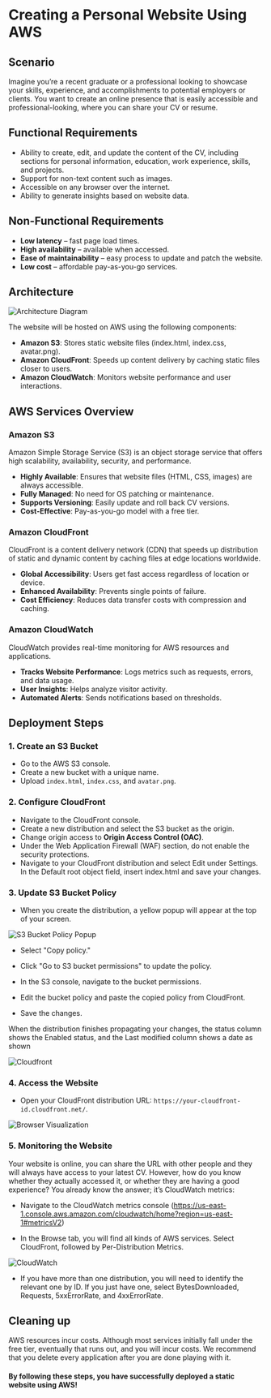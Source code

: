 # Creating a Personal Website Using AWS

## Scenario

Imagine you’re a recent graduate or a professional looking to showcase your skills, experience, and accomplishments to potential employers or clients. You want to create an online presence that is easily accessible and professional-looking, where you can share your CV or resume.

## Functional Requirements

- Ability to create, edit, and update the content of the CV, including sections for personal information, education, work experience, skills, and projects.
- Support for non-text content such as images.
- Accessible on any browser over the internet.
- Ability to generate insights based on website data.

## Non-Functional Requirements

- **Low latency** – fast page load times.
- **High availability** – available when accessed.
- **Ease of maintainability** – easy process to update and patch the website.
- **Low cost** – affordable pay-as-you-go services.

## Architecture

![Architecture Diagram](./readme-docs/architecture.png)

The website will be hosted on AWS using the following components:

- **Amazon S3**: Stores static website files (index.html, index.css, avatar.png).
- **Amazon CloudFront**: Speeds up content delivery by caching static files closer to users.
- **Amazon CloudWatch**: Monitors website performance and user interactions.

## AWS Services Overview

### Amazon S3

Amazon Simple Storage Service (S3) is an object storage service that offers high scalability, availability, security, and performance.

- **Highly Available**: Ensures that website files (HTML, CSS, images) are always accessible.
- **Fully Managed**: No need for OS patching or maintenance.
- **Supports Versioning**: Easily update and roll back CV versions.
- **Cost-Effective**: Pay-as-you-go model with a free tier.

### Amazon CloudFront

CloudFront is a content delivery network (CDN) that speeds up distribution of static and dynamic content by caching files at edge locations worldwide.

- **Global Accessibility**: Users get fast access regardless of location or device.
- **Enhanced Availability**: Prevents single points of failure.
- **Cost Efficiency**: Reduces data transfer costs with compression and caching.

### Amazon CloudWatch

CloudWatch provides real-time monitoring for AWS resources and applications.

- **Tracks Website Performance**: Logs metrics such as requests, errors, and data usage.
- **User Insights**: Helps analyze visitor activity.
- **Automated Alerts**: Sends notifications based on thresholds.

## Deployment Steps

### 1. Create an S3 Bucket

- Go to the AWS S3 console.
- Create a new bucket with a unique name.
- Upload `index.html`, `index.css`, and `avatar.png`.

### 2. Configure CloudFront

- Navigate to the CloudFront console.
- Create a new distribution and select the S3 bucket as the origin.
- Change origin access to **Origin Access Control (OAC)**.
- Under the Web Application Firewall (WAF) section, do not enable the security protections.
- Navigate to your CloudFront distribution and select Edit under Settings. In the Default root object field, insert index.html and save your changes.

### 3. Update S3 Bucket Policy

- When you create the distribution, a yellow popup will appear at the top of your screen.

![S3 Bucket Policy Popup](./readme-docs/popup.png)

- Select "Copy policy."

- Click "Go to S3 bucket permissions" to update the policy.

- In the S3 console, navigate to the bucket permissions.

- Edit the bucket policy and paste the copied policy from CloudFront.

- Save the changes.

When the distribution finishes propagating your changes, the status column shows the Enabled status, and the Last modified column shows a date as shown

![Cloudfront](./readme-docs/distribution-complete.png)

### 4. Access the Website

- Open your CloudFront distribution URL: `https://your-cloudfront-id.cloudfront.net/`.

![Browser Visualization](./readme-docs/index.png)

### 5. Monitoring the Website

Your website is online, you can share the URL with other people and they will always have access to your latest CV. However, how do you know whether they actually accessed it, or whether they are having a good experience?
You already know the answer; it’s CloudWatch metrics:

- Navigate to the CloudWatch metrics console (https://us-east-1.console.aws.amazon.com/cloudwatch/home?region=us-east-1#metricsV2)

- In the Browse tab, you will find all kinds of AWS services. Select CloudFront, followed by Per-Distribution Metrics.

![CloudWatch](./readme-docs/cloudwatch.png)

- If you have more than one distribution, you will need to identify the relevant one by ID. If you just have one, select BytesDownloaded, Requests, 5xxErrorRate, and 4xxErrorRate.

## Cleaning up

AWS resources incur costs. Although most services initially fall under the free tier, eventually that runs out, and you will incur costs. We recommend that you delete every application after you are done playing with it.

#### By following these steps, you have successfully deployed a static website using AWS!
